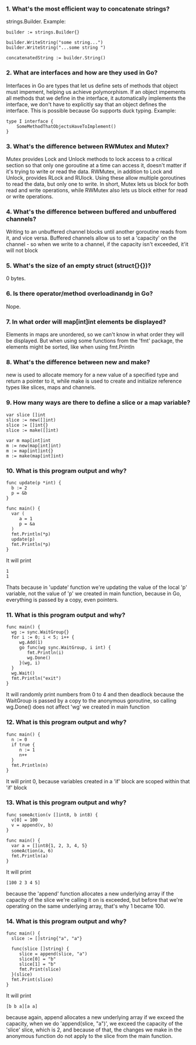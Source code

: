 ### 1. What's the most efficient way to concatenate strings?
strings.Builder. Example:
```
builder := strings.Builder{}

builder.WriteString("some string...")
builder.WriteString("...some string ")

concatenatedString := builder.String()
```
### 2. What are interfaces and how are they used in Go?
Interfaces in Go are types that let us define sets of methods that object must impement, helping us achieve polymorphism. 
If an object impements all methods that we define in the interface, it automatically implements the interface, we 
don't have to explicitly say that an object defines the interface. This is possible because Go supports duck typing.
Example:
```
type I interface {
    SomeMethodThatObjectsHaveToImplement()
}
```

### 3. What's the difference between RWMutex and Mutex?
Mutex provides Lock and Unlock methods to lock access to a critical section so that only one goroutine at a time can
access it, doesn't matter if it's trying to write or read the data.
RWMutex, in addition to Lock and Unlock, provides RLock and RUlock. Using these allow multiple goroutines to read 
the data, but only one to write. In short, Mutex lets us block for both read and write operations, while RWMutex also
lets us block either for read or write operations.

### 4. What's the difference between buffered and unbuffered channels?
Writing to an unbuffered channel blocks until another goroutine reads from it, and vice versa.
Buffered channels allow us to set a 'capacity' on the channel - so when we write to a channel, if the capacity isn't exceeded,
it'it will not block

### 5. What's the size of an empty struct (struct{}{})?
0 bytes.

### 6. Is there operator/method overloadinandg in Go?
Nope.

### 7. In what order will map[int]int elements be displayed?
Elements in maps are unordered, so we can't know in what order they will be displayed. But when using some functions 
from the 'fmt' package, the elements might be sorted, like when using fmt.Println

### 8. What's the difference between new and make?
new is used to allocate memory for a new value of a specified type and return a pointer to it,
while make is used to create and initialize reference types like slices, maps and channels.

### 9. How many ways are there to define a slice or a map variable?
```
var slice []int
slice := new([]int)
slice := []int{}
slice := make([]int)

var m map[int]int
m := new(map[int]int)
m := map[int]int{}
m := make(map[int]int)
```

### 10. What is this program output and why?
```
func update(p *int) {
  b := 2
  p = &b
}

func main() {
  var (
     a = 1
     p = &a
  )
  fmt.Println(*p)
  update(p)
  fmt.Println(*p)
}
```
It will print
```
1
1
```
Thats because in 'update' function we're updating the value of the local 'p' variable, not the value of 'p' we created in
main function, because in Go, everything is passed by a copy, even pointers.

### 11. What is this program output and why?
```
func main() {
  wg := sync.WaitGroup{}
  for i := 0; i < 5; i++ {
     wg.Add(1)
     go func(wg sync.WaitGroup, i int) {
        fmt.Println(i)
        wg.Done()
     }(wg, i)
  }
  wg.Wait()
  fmt.Println("exit")
}
```
It will randomly print numbers from 0 to 4 and then deadlock because the WaitGroup is passed by a copy to the anonymous goroutine, 
so calling wg.Done() does not affect 'wg' we created in main function

### 12. What is this program output and why?
```
func main() {
  n := 0
  if true {
     n := 1
     n++
  }
  fmt.Println(n)
}
```
It will print 0, because variables created in a 'if' block are scoped within that 'if' block

### 13. What is this program output and why?
```
func someAction(v []int8, b int8) {
  v[0] = 100
  v = append(v, b)
}

func main() {
  var a = []int8{1, 2, 3, 4, 5}
  someAction(a, 6)
  fmt.Println(a)
}
```
It will print 
```
[100 2 3 4 5]
```
because the 'append' function allocates a new underlying array if the capacity of the slice
we're calling it on is exceeded, but before that we're operating on the same underlying array, that's why 1 became 100.

### 14. What is this program output and why?
```
func main() {
  slice := []string{"a", "a"}

  func(slice []string) {
     slice = append(slice, "a")
     slice[0] = "b"
     slice[1] = "b"
     fmt.Print(slice)
  }(slice)
  fmt.Print(slice)
}
```
It will print 
```
[b b a][a a]
```
because again, append allocates a new underlying array if we exceed the capacity, when we do 'append(slice, "a")',
we exceed the capacity of the 'slice' slice, which is 2, and because of that, the changes we make in the anonymous function
do not apply to the slice from the main function.
